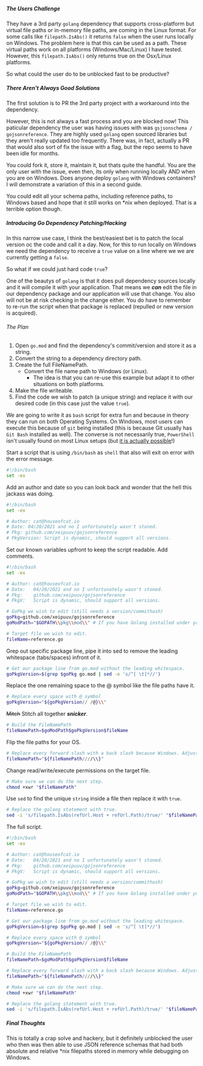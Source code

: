 ﻿##### The Users Challenge
They have a 3rd party `golang` dependency that supports cross-platform but virtual file paths or in-memory file paths, are coming in the Linux format.
For some calls like `filepath.IsAbs()` it returns `false` when the user runs locally on Windows. The problem here is that this can be used as a
path. These virtual paths work on all platforms (Windows/Mac/Linux) I have tested. However, this `filepath.IsAbs()` only returns true on the Osx/Linux
platforms.

So what could the user do to be unblocked fast to be productive?

##### There Aren't Always Good Solutions
The first solution is to PR the 3rd party project with a workaround into the dependency.

However, this is not always a fast process and you are blocked now! This paticular dependency the user was having issues with was
`gsjsonschema / gojsonreference`. They are highly used `golang` open sourced libraries but they aren't really updated too frequently.
There was, in fact, actually a PR that would also sort of fix the issue with a flag, but the repo seems to have been idle for months.

You could fork it, store it, maintain it, but thats quite the handful. You are the only user with the issue, even then, its only when
running locally AND when you are on Windows. Does anyone deploy `golang` with Windows containers? I will demonstrate a variation of this
in a second guide.

You could edit all your schema paths, including reference paths, to Windows based and hope that it still works on *nix when deployed.
That is a terrible option though.

##### Introducing Go Dependency Patching/Hacking
In this narrow use case, I think the best/easiest bet is to patch the local version oc the code and call it a day. Now, for this to run locally
on Windows we need the dependency to receive a `true` value on a line where we we are currently getting a `false`.

So what if we could just hard code `true`?

One of the beautys of `golang` is that it does pull dependency sources locally and it will compile it with your application. That means we
_**can**_ edit the file in our dependency package and our application will use that change. You also will not be at risk checking in
the change either. You do have to remember to re-run the script when that package is replaced (repulled or new version is acquired).

###### The Plan
1. Open `go.mod` and find the dependency's commit/version and store it as a string.
2. Convert the string to a dependency directory path.
2. Create the full FileNamePath.
   * Convert the file name path to Windows (or Linux).
     * The idea is that you can re-use this example but adapt it to other situations on both platforms.
3. Make the file writeable.
4. Find the code we wish to patch (a unique string) and replace it with our desired code (in this case just the value `true`).

We are going to write it as `bash` script for extra fun and because in theory they can run on both Operating Systems. On Windows,
most users can execute this because of `git` being installed (this is because Git usually has `Git Bash` installed as well). The converse is
not necessarily true, `PowerShell` isn't usually found on most Linux setups (but [it is actually possible](https://docs.microsoft.com/en-us/powershell/scripting/install/installing-powershell-core-on-linux?view=powershell-7.1)!)

Start a script that is using `/bin/bash` as `shell` that also will exit on error with the error message.

```bash
#!/bin/bash
set -ex
```

Add an author and date so you can look back and wonder that the hell this jackass was doing.

```bash
#!/bin/bash
set -ex

# Author: cat@houseofcat.io
# Date: 04/20/2021 and no I unfortunately wasn't stoned.
# Pkg: github.com/xeipuuv/gojsonreference
# PkgVersion: Script is dynamic, should support all versions.
```

Set our known variables upfront to keep the script readable. Add comments.

```bash
#!/bin/bash
set -ex

# Author: cat@houseofcat.io
# Date:   04/20/2021 and no I unfortunately wasn't stoned.
# Pkg:    github.com/xeipuuv/gojsonreference
# PkgV:   Script is dynamic, should support all versions.

# GoPkg we wish to edit (still needs a version/commithash)
goPkg=github.com/xeipuuv/gojsonreference
goModPath="$GOPATH\\pkg\\mod\\" # If you have Golang installed under your user and not globally prepare to tweak this. Find your mods directory.

# Target file we wish to edit.
fileName=reference.go
```

Grep out specific package line, pipe it into sed to remove the leading whitespace (tabs/spaces) infront of it.

```bash
# Get our package line from go.mod without the leading whitespace.
goPkgVersion=$(grep $goPkg go.mod | sed -e 's/^[ \t]*//')
```

Replace the one remaining space to the @ symbol like the file paths have it.

```bash
# Replace every space with @ symbol
goPkgVersion="${goPkgVersion// /@}\\"
```

~~Mitch~~ Stitch all together _**snicker**_.

```bash
# Build the FileNamePath
fileNamePath=$goModPath$goPkgVersion$fileName
```

Flip the file paths for your OS.

```bash
# Replace every forward slash with a back slash because Windows. Adjust this for your platform etc.
fileNamePath="${fileNamePath////\\}"
```

Change read/write/execute permissions on the target file.

```bash
# Make sure we can do the next step.
chmod +xwr "$fileNamePath"
```

Use `sed` to find the unique `string` inside a file then replace it with `true`.

```bash
# Replace the golang statement with true.
sed -i 's/filepath.IsAbs(refUrl.Host + refUrl.Path)/true/' "$fileNamePath"
```

The full script.

```bash
#!/bin/bash
set -ex

# Author: cat@houseofcat.io
# Date:   04/20/2021 and no I unfortunately wasn't stoned.
# Pkg:    github.com/xeipuuv/gojsonreference
# PkgV:   Script is dynamic, should support all versions.

# GoPkg we wish to edit (still needs a version/commithash)
goPkg=github.com/xeipuuv/gojsonreference
goModPath="$GOPATH\\pkg\\mod\\" # If you have Golang installed under your user and not globally prepare to tweak this. Find your mods directory.

# Target file we wish to edit.
fileName=reference.go

# Get our package line from go.mod without the leading whitespace.
goPkgVersion=$(grep $goPkg go.mod | sed -e 's/^[ \t]*//')

# Replace every space with @ symbol
goPkgVersion="${goPkgVersion// /@}\\"

# Build the FileNamePath
fileNamePath=$goModPath$goPkgVersion$fileName

# Replace every forward slash with a back slash because Windows. Adjust this for your platform etc.
fileNamePath="${fileNamePath////\\}"

# Make sure we can do the next step.
chmod +xwr "$fileNamePath"

# Replace the golang statement with true.
sed -i 's/filepath.IsAbs(refUrl.Host + refUrl.Path)/true/' "$fileNamePath"
```

##### Final Thoughts
This is totally a crap solve and hackery, but it definitely unblocked the user who then was then able to use JSON reference schemas that had both absolute and relative *nix filepaths
stored in memory while debugging on Windows.
